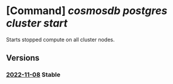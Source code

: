 # [Command] _cosmosdb postgres cluster start_

Starts stopped compute on all cluster nodes.

## Versions

### [2022-11-08](/Resources/mgmt-plane/L3N1YnNjcmlwdGlvbnMve30vcmVzb3VyY2Vncm91cHMve30vcHJvdmlkZXJzL21pY3Jvc29mdC5kYmZvcnBvc3RncmVzcWwvc2VydmVyZ3JvdXBzdjIve30vc3RhcnQ=/2022-11-08.xml) **Stable**

<!-- mgmt-plane /subscriptions/{}/resourcegroups/{}/providers/microsoft.dbforpostgresql/servergroupsv2/{}/start 2022-11-08 -->
